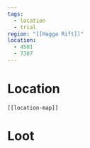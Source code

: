 ```yaml
---
tags:
  - location
  - trial
region: "[[Hagga Rift]]"
location:
  - 4501
  - 7307
---
```

# Location
```meta-bind-embed
[[location-map]]
```
# Loot
